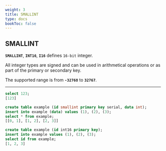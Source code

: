 ```yaml
---
weight: 3
title: SMALLINT
type: docs
bookToc: false
---
```


## SMALLINT

**`SMALLINT`**, **`INT16`**, **`I16`** defines `16-bit` integer.

All integer types are signed and can be used in arithmetical operations or as part of
the primary or secondary key.

The supported range is from **`-32768`** to **`32767`**.

---

```SQL
select 123;
[123]
```

```SQL
create table example (id smallint primary key serial, data int);
insert into example (data) values (1), (2), (3);
select * from example;
[[0, 1], [1, 2], [2, 3]]
```

```SQL
create table example (id int16 primary key);
insert into example values (1), (2), (3);
select id from example;
[1, 2, 3]
```
